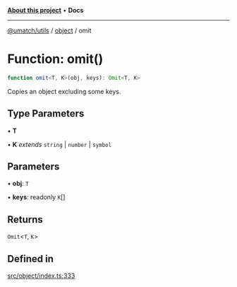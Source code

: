 [**About this project**](../../README.md) • **Docs**

***

[@umatch/utils](../../api.md) / [object](../README.md) / omit

# Function: omit()

```ts
function omit<T, K>(obj, keys): Omit<T, K>
```

Copies an object excluding some keys.

## Type Parameters

• **T**

• **K** *extends* `string` \| `number` \| `symbol`

## Parameters

• **obj**: `T`

• **keys**: readonly `K`[]

## Returns

`Omit`\<`T`, `K`\>

## Defined in

[src/object/index.ts:333](https://github.com/umatch-oficial/utils/blob/main/src/object/index.ts#L333)
